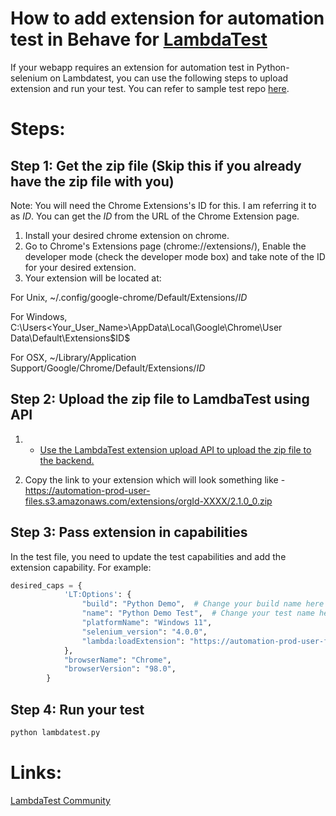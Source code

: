 # How to add extension for automation test in Behave for [LambdaTest](https://www.lambdatest.com/?utm_source=github&utm_medium=repo&utm_campaign=Python-selenium-add-extension)

If your webapp requires an extension for automation test in Python-selenium on Lambdatest, you can use the following steps to upload extension and run your test. You can refer to sample test repo [here](https://github.com/LambdaTest/python-selenium-sample).

# Steps:

## Step 1: Get the zip file (Skip this if you already have the zip file with you)

Note: You will need the Chrome Extensions's ID for this. I am referring it to as $ID$. You can get the $ID$ from the URL of the Chrome Extension page.
1. Install your desired chrome extension on chrome.
2. Go to Chrome's Extensions page (chrome://extensions/), Enable the developer mode (check the developer mode box) and take note of the ID for your desired extension.
3. Your extension will be located at:

For Unix, ~/.config/google-chrome/Default/Extensions/$ID$

For Windows, C:\Users\<Your_User_Name>\AppData\Local\Google\Chrome\User Data\Default\Extensions\$ID$

For OSX, ~/Library/Application Support/Google/Chrome/Default/Extensions/$ID$

## Step 2: Upload the zip file to LamdbaTest using API

1. * [Use the LambdaTest extension upload API to upload the zip file to the backend.](https://www.lambdatest.com/support/api-doc/#/extensions/UploadExtensions)

2. Copy the link to your extension which will look something like - https://automation-prod-user-files.s3.amazonaws.com/extensions/orgId-XXXX/2.1.0_0.zip

## Step 3: Pass extension in capabilities

In the test file, you need to update the test capabilities and add the extension capability. For example:

```python
desired_caps = {
            'LT:Options': {
                "build": "Python Demo",  # Change your build name here
                "name": "Python Demo Test",  # Change your test name here
                "platformName": "Windows 11",
                "selenium_version": "4.0.0",
                "lambda:loadExtension": "https://automation-prod-user-files.s3.amazonaws.com/extensions/orgId-XXXX/2.1.0_0.zip"
            },
            "browserName": "Chrome",
            "browserVersion": "98.0",
        }

```

## Step 4: Run your test

```bash
python lambdatest.py
```


# Links:

[LambdaTest Community](http://community.lambdatest.com/)

